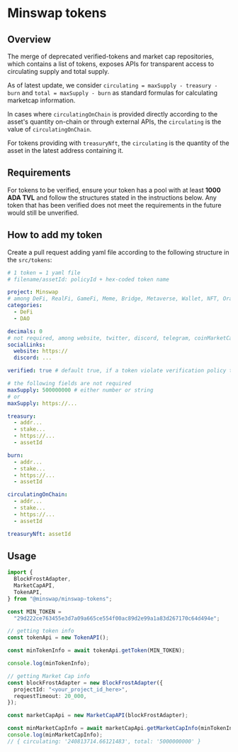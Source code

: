 # Minswap tokens

## Overview

The merge of deprecated verified-tokens and market cap repositories, which contains a list of tokens, exposes APIs for transparent access to circulating supply and total supply.

As of latest update, we consider `circulating = maxSupply - treasury - burn` and `total = maxSupply - burn` as standard formulas for calculating marketcap information.

In cases where `circulatingOnChain` is provided directly according to the asset's quantity on-chain or through external APIs, the `circulating` is the value of `circulatingOnChain`.

For tokens providing with `treasuryNft`, the `circulating` is the quantity of the asset in the latest address containing it.

## Requirements

For tokens to be verified, ensure your token has a pool with at least **1000 ADA TVL** and follow the structures stated in the instructions below. Any token that has been verified does not meet the requirements in the future would still be unverified.

## How to add my token

Create a pull request adding yaml file according to the following structure in the `src/tokens`:

```yaml
# 1 token = 1 yaml file
# filename/assetId: policyId + hex-coded token name

project: Minswap
# among DeFi, RealFi, GameFi, Meme, Bridge, Metaverse, Wallet, NFT, Oracle, AI, Launchpad, DAO, Stablecoin, Social, Media, Risk Ratings, Index Vaults, DePIN, Other
categories:
  - DeFi
  - DAO

decimals: 0
# not required, among website, twitter, discord, telegram, coinMarketCap, coinGecko
socialLinks:
  website: https://
  discord: ...

verified: true # default true, if a token violate verification policy then switch to false

# the following fields are not required
maxSupply: 500000000 # either number or string
# or
maxSupply: https://...

treasury:
  - addr...
  - stake...
  - https://...
  - assetId

burn:
  - addr...
  - stake...
  - https://...
  - assetId

circulatingOnChain:
  - addr...
  - stake...
  - https://...
  - assetId

treasuryNft: assetId
```

## Usage

```ts
import {
  BlockFrostAdapter,
  MarketCapAPI,
  TokenAPI,
} from "@minswap/minswap-tokens";

const MIN_TOKEN =
  "29d222ce763455e3d7a09a665ce554f00ac89d2e99a1a83d267170c64d494e";

// getting token info
const tokenApi = new TokenAPI();

const minTokenInfo = await tokenApi.getToken(MIN_TOKEN);

console.log(minTokenInfo);

// getting Market Cap info
const blockFrostAdapter = new BlockFrostAdapter({
  projectId: "<your_project_id_here>",
  requestTimeout: 20_000,
});

const marketCapApi = new MarketCapAPI(blockFrostAdapter);

const minMarketCapInfo = await marketCapApi.getMarketCapInfo(minTokenInfo);
console.log(minMarketCapInfo);
// { circulating: '240813714.66121483', total: '5000000000' }
```
